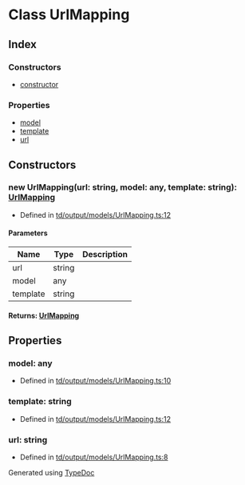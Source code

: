 # Class UrlMapping


## Index

### Constructors
* [constructor](td.output.urlmapping.md#constructor)

### Properties
* [model](td.output.urlmapping.md#model)
* [template](td.output.urlmapping.md#template)
* [url](td.output.urlmapping.md#url)

## Constructors

### new UrlMapping(url: string, model: any, template: string): [UrlMapping](td.output.urlmapping.md)
  
* Defined in [td/output/models/UrlMapping.ts:12](https://github.com/kimamula/typedoc/blob/HEAD/src/td/output/models/UrlMapping.ts#L12)


#### Parameters

| Name | Type | Description |
| ---- | ---- | ---- |
| url | string|  |
| model | any|  |
| template | string|  |

#### Returns: [UrlMapping](td.output.urlmapping.md)

## Properties

### model: any

* Defined in [td/output/models/UrlMapping.ts:10](https://github.com/kimamula/typedoc/blob/HEAD/src/td/output/models/UrlMapping.ts#L10)


### template: string

* Defined in [td/output/models/UrlMapping.ts:12](https://github.com/kimamula/typedoc/blob/HEAD/src/td/output/models/UrlMapping.ts#L12)


### url: string

* Defined in [td/output/models/UrlMapping.ts:8](https://github.com/kimamula/typedoc/blob/HEAD/src/td/output/models/UrlMapping.ts#L8)



Generated using [TypeDoc](http://typedoc.io)

